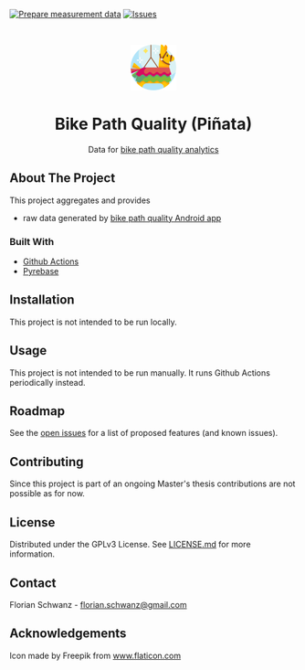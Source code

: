 [![Prepare measurement data](https://github.com/florianschwanz/fom-big-data-bike-path-quality-data/actions/workflows/prepare-measurement-data-workflow.yaml/badge.svg)](https://github.com/florianschwanz/fom-big-data-bike-path-quality-data/actions/workflows/prepare-measurement-data-workflow.yaml)
[![Issues](https://img.shields.io/github/issues/florianschwanz/fom-big-data-bike-path-quality-data)](https://github.com/florianschwanz/fom-big-data-bike-path-quality-data/issues)

<br />
<p align="center">
  <a href="https://github.com/florianschwanz/fom-big-data-bike-path-quality-data">
    <img src="./logo.png" alt="Logo" width="80" height="80">
  </a>

  <h1 align="center">Bike Path Quality (Piñata)</h1>

  <p align="center">
    Data for <a href="https://github.com/florianschwanz/fom-big-data-bike-path-quality-analytics" target="_blank">bike path quality
     analytics</a> 
  </p>
</p>

## About The Project

This project aggregates and provides
* raw data generated by [bike path quality Android app](https://github.com/florianschwanz/fom-big-data-bike-path-quality-android)

### Built With

* [Github Actions](https://github.com/features/actions)
* [Pyrebase](https://github.com/thisbejim/Pyrebase)

## Installation

This project is not intended to be run locally.

## Usage

This project is not intended to be run manually. It runs Github Actions periodically instead.

## Roadmap

See the [open issues](https://github.com/florianschwanz/fom-big-data-bike-path-quality-data/issues) for a list of proposed features (and
 known issues).

## Contributing

Since this project is part of an ongoing Master's thesis contributions are not possible as for now.

## License

Distributed under the GPLv3 License. See [LICENSE.md](./LICENSE.md) for more information.

## Contact

Florian Schwanz - florian.schwanz@gmail.com

## Acknowledgements

Icon made by Freepik from www.flaticon.com
